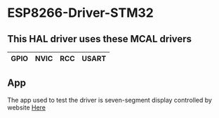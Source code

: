 # ESP8266-Driver-STM32
## This HAL driver uses these MCAL drivers

| GPIO | NVIC | RCC |  USART   | 
| ---- | ---- | --- | --- |

## App 
The app used to test the driver is seven-segment display controlled by website [Here](shehab.freevar.com/)
